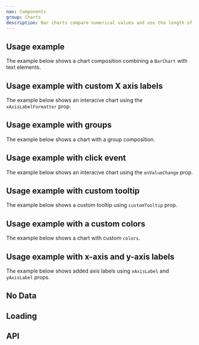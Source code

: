 ```yaml
---
nav: Components
group: Charts
description: Bar charts compare numerical values and use the length of each bar to represent the value of each variable.
---
```


<code src="./demos/index.tsx" nopadding></code>

## Usage example

The example below shows a chart composition combining a `BarChart` with text elements.

<code src="./demos/example.tsx"></code>

## Usage example with custom X axis labels

The example below shows an interacive chart using the `xAxisLabelFormatter` prop.

<code src="./demos/xAxisLabelFormatter.tsx"></code>

## Usage example with groups

The example below shows a chart with a group composition.

<code src="./demos/groups.tsx"></code>

## Usage example with click event

The example below shows an interacive chart using the `onValueChange` prop.

<code src="./demos/clickEvent.tsx"></code>

## Usage example with custom tooltip

The example below shows a custom tooltip using `customTooltip` prop.

<code src="./demos/customTooltip.tsx"></code>

## Usage example with a custom colors

The example below shows a chart with custom `colors`.

<code src="./demos/customColors.tsx"></code>

## Usage example with x-axis and y-axis labels

The example below shows added axis labels using `xAxisLabel` and `yAxisLabel` props.

<code src="./demos/axis.tsx"></code>

## No Data

<code src="./demos/noData.tsx"></code>

## Loading

<code src="./demos/loading.tsx"></code>

## API

<API></API>
